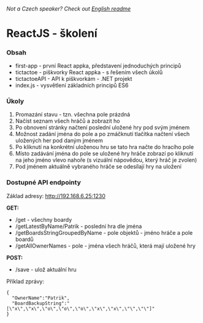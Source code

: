 ###### Not a Czech speaker? Check out [English readme](./README-EN.md)

# ReactJS - školení

### Obsah
  - first-app - první React appka, představení jednoduchých principů
  - tictactoe - piškvorky React appka - s řešením všech úkolů
  - tictactoeAPI - API k piškvorkám - .NET projekt
  - index.js - vysvětlení základních principů ES6

### Úkoly 
1. Promazání stavu - tzn. všechna pole prázdná
2. Načíst seznam všech hráčů a zobrazit ho 
3. Po obnovení stránky načtení poslední uložené hry pod svým jménem
4. Možnost zadání jména do pole a po zmáčknutí tlačítka načtení všech uložených her pod daným jménem
5. Po kliknutí na konkrétní uloženou hru se tato hra načte do hracího pole
6. Místo zadávání jména do pole se uložené hry hráče zobrazí po kliknutí na jeho jméno vlevo nahoře (s vizuální nápovědou, který hráč je zvolen)
7. Pod jménem aktuálně vybraného hráče se odesílají hry na uložení

### Dostupné API endpointy

Základ adresy: http://192.168.6.25:1230

**GET:**

- /get - všechny boardy
- /getLatestByName/Patrik - poslední hra dle jména
- /getBoardsStringGroupedByName - pole objektů - jméno hráče a pole boardů
- /getAllOwnerNames - pole - jména všech hráčů, která mají uložené hry


**POST:**

- /save - ulož aktuální hru

Příklad zprávy:
```
{
  "OwnerName":"Patrik",
  "BoardBackupString":"[\"x\",\"x\",\"o\",\"o\",\"o\",\"x\",\"x\",\"\",\"\"]"
}
```

